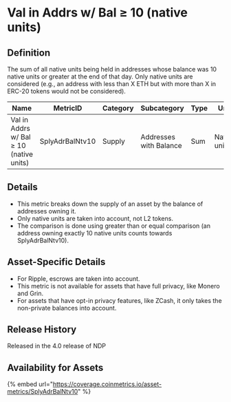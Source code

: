 # Val in Addrs w/ Bal ≥ 10 (native units)

## Definition

The sum of all native units being held in addresses whose balance was 10 native units or greater at the end of that day. Only native units are considered (e.g., an address with less than X ETH but with more than X in ERC-20 tokens would not be considered).

| Name                                    | MetricID        | Category | Subcategory            | Type | Unit         | Interval |
| --------------------------------------- | --------------- | -------- | ---------------------- | ---- | ------------ | -------- |
| Val in Addrs w/ Bal ≥ 10 (native units) | SplyAdrBalNtv10 | Supply   | Addresses with Balance | Sum  | Native units | 1 day    |

## Details

* This metric breaks down the supply of an asset by the balance of addresses owning it.
* Only native units are taken into account, not L2 tokens.
* The comparison is done using greater than or equal comparison (an address owning exactly 10 native units counts towards SplyAdrBalNtv10).

## Asset-Specific Details

* For Ripple, escrows are taken into account.
* This metric is not available for assets that have full privacy, like Monero and Grin.
* For assets that have opt-in privacy features, like ZCash, it only takes the non-private balances into account.

## Release History

Released in the 4.0 release of NDP

## Availability for Assets

{% embed url="https://coverage.coinmetrics.io/asset-metrics/SplyAdrBalNtv10" %}
